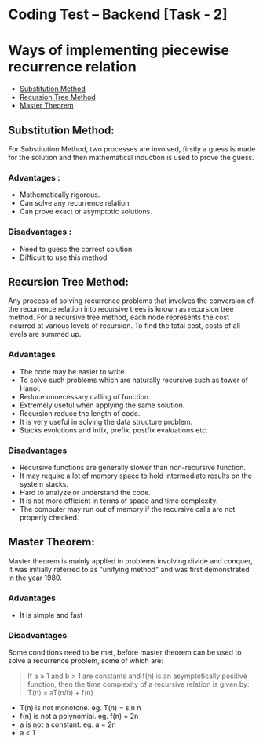# Coding Test – Backend [Task - 2]

# Ways of implementing piecewise recurrence relation
- [Substitution Method](#substitution-method)
- [Recursion Tree Method](#recursion-tree-method)
- [Master Theorem](#master-theorem)

## Substitution Method:
For Substitution Method, two processes are involved, firstly a guess is made for the solution and then mathematical induction is used to prove the guess.

### Advantages :
- Mathematically rigorous.
- Can solve any recurrence relation
- Can prove exact or asymptotic solutions.

### Disadvantages :
- Need to guess the correct solution
- Difficult to use this method

## Recursion Tree Method:
Any process of solving recurrence problems that involves the conversion of the recurrence relation into recursive trees is known as recursion tree method. For a recursive tree method, each node represents the cost incurred at various levels of recursion. To find the total cost, costs of all levels are summed up.

### Advantages
- The code may be easier to write.
- To solve such problems which are naturally recursive such as tower of Hanoi.
- Reduce unnecessary calling of function.
- Extremely useful when applying the same solution.
- Recursion reduce the length of code.
- It is very useful in solving the data structure problem.
- Stacks evolutions and infix, prefix, postfix evaluations etc.

### Disadvantages
- Recursive functions are generally slower than non-recursive function.
- It may require a lot of memory space to hold intermediate results on the system stacks.
- Hard to analyze or understand the code.
- It is not more efficient in terms of space and time complexity.
- The computer may run out of memory if the recursive calls are not properly checked.

## Master Theorem:
Master theorem is mainly applied in problems involving divide and conquer, It was initially referred to as "unifying method" and was first demonstrated in the year 1980.

### Advantages
- It is simple and fast
### Disadvantages
Some conditions need to be met, before master theorem can be used to solve a recurrence problem, some of which are:
> If a ≥ 1 and b > 1 are constants and f(n) is an asymptotically positive function, then the time complexity of a recursive relation is given by:
> T(n) = aT(n/b) + f(n)

- T(n) is not monotone. eg. T(n) = sin n
- f(n) is not a polynomial. eg. f(n) = 2n
- a is not a constant. eg. a = 2n
- a < 1